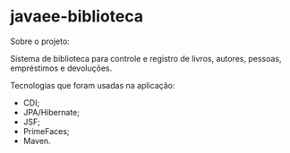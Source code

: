 # javaee-biblioteca

Sobre o projeto:

Sistema de biblioteca para controle e registro de livros, autores, pessoas, empréstimos e devoluções.

Tecnologias que foram usadas na aplicação: 

   -	CDI;
   -	JPA/Hibernate;
   -	JSF;
   -	PrimeFaces;
   -	Maven.


  
